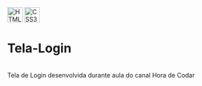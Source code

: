 <div>
<img src="https://logonoid.com/images/thumbs/html5-logo.png" width=35  alt="HTML5 Logo" /> 
  <img src="https://logonoid.com/images/thumbs/css3-logo.png" width=35  alt="CSS3 Logo" /> 
</div>
<h1>Tela-Login</h1><br>
Tela de Login desenvolvida durante aula do canal Hora de Codar
